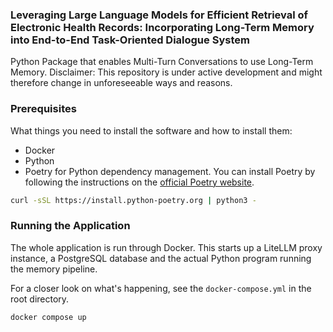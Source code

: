 ### Leveraging Large Language Models for Efficient Retrieval of Electronic Health Records: Incorporating Long-Term Memory into End-to-End Task-Oriented Dialogue System

Python Package that enables Multi-Turn Conversations to use Long-Term Memory.
Disclaimer: This repository is under active development and might therefore change in unforeseeable ways and reasons.

### Prerequisites

What things you need to install the software and how to install them:

- Docker
- Python 
- Poetry for Python dependency management. You can install Poetry by following the instructions on the [official Poetry website](https://python-poetry.org/docs/#installation).
  
```bash
curl -sSL https://install.python-poetry.org | python3 -
```

### Running the Application
The whole application is run through Docker.
This starts up a LiteLLM proxy instance, a PostgreSQL database and the actual Python program running the memory pipeline.

For a closer look on what's happening, see the `docker-compose.yml` in the root directory.

```bash
docker compose up
```
